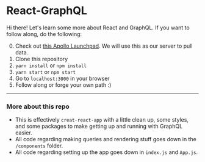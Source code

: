 # React-GraphQL

Hi there! Let's learn some more about React and GraphQL. If you want to follow along, do the following:

0. Check out [this Apollo Launchpad](https://launchpad.graphql.com/0vp11m31k5). We will use this as our server to pull data.
1. Clone this repository
2. `yarn install` or `npm install`
3. `yarn start` or `npm start`
4. Go to `localhost:3000` in your browser
5. Follow along or forge your own path :)

--------------------

### More about this repo

* This is effectively `creat-react-app` with a little clean up, some styles, and some packages to make getting up and running with GraphQL easier.
* All code regarding making queries and rendering stuff goes down in the `/components` folder.
* All code regarding setting up the app goes down in `index.js` and `App.js`.
